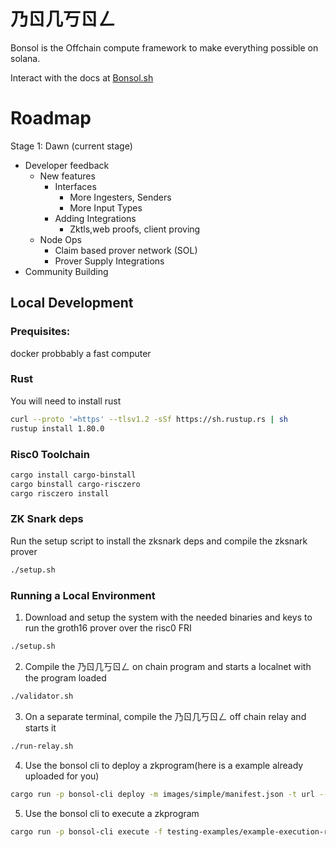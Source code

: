 # 乃ㄖ几丂ㄖㄥ
Bonsol is the Offchain compute framework to make everything possible on solana.

Interact with the docs at [Bonsol.sh](https://bonsol.sh)
# Roadmap
Stage 1: Dawn (current stage)
* Developer feedback
    * New features 
        * Interfaces
            * More Ingesters, Senders
            * More Input Types
        * Adding Integrations
            * Zktls,web proofs, client proving
    * Node Ops
        * Claim based prover network (SOL)
        * Prover Supply Integrations
* Community Building

## Local Development

### Prequisites:
docker
probbably a fast computer

### Rust 
You will need to install rust
```bash
curl --proto '=https' --tlsv1.2 -sSf https://sh.rustup.rs | sh
rustup install 1.80.0
```

### Risc0 Toolchain
```bash
cargo install cargo-binstall
cargo binstall cargo-risczero
cargo risczero install
```

### ZK Snark deps
Run the setup script to install the zksnark deps and compile the zksnark prover
``` bash
./setup.sh
```

### Running a Local Environment 

1. Download and setup the system with the needed binaries and keys to run the groth16 prover over the risc0 FRI
```bash
./setup.sh
```
2. Compile the 乃ㄖ几丂ㄖㄥ on chain program and starts a localnet with the program loaded
```bash
./validator.sh
```
3. On a separate terminal, compile the 乃ㄖ几丂ㄖㄥ off chain relay and starts it
```bash
./run-relay.sh
```
4. Use the bonsol cli to deploy a zkprogram(here is a example already uploaded for you)
```bash
cargo run -p bonsol-cli deploy -m images/simple/manifest.json -t url --url https://bonsol-public-images.s3.amazonaws.com/simple-7cb4887749266c099ad1793e8a7d486a27ff1426d614ec0cc9ff50e686d17699
```
5. Use the bonsol cli to execute a zkprogram
```bash
cargo run -p bonsol-cli execute -f testing-examples/example-execution-request.json -x 2000 -m 2000 -w
```